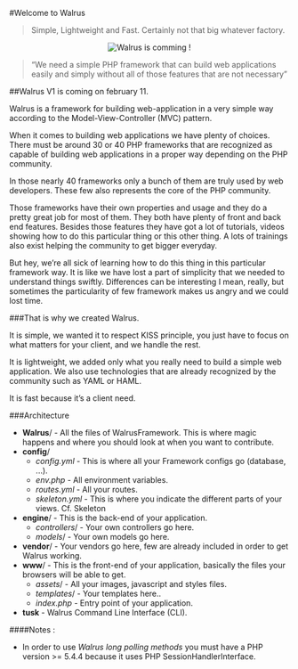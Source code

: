 #Welcome to Walrus
> Simple, Lightweight and Fast. 
> Certainly not that big whatever factory.

<p align="center">
  <img src="https://github.com/E-Wok/Walrus/blob/master/Walrus.png?raw=true" alt="Walrus is comming !"/>
</p>

> “We need a simple PHP framework that can build web applications easily and simply without all of those features that are not necessary”

##Walrus V1 is coming on february 11.

Walrus is a framework for building web-application in a very simple way according to the Model-View-Controller (MVC) pattern.

When it comes to building web applications we have plenty of choices. There must be around 30 or 40 PHP frameworks that are recognized as capable of building web applications in a proper way depending on the PHP community.

In those nearly 40 frameworks only a bunch of them are truly used by web developers. These few also represents the core of the PHP community.

Those frameworks have their own properties and usage and they do a pretty great job for most of them. They both have plenty of front and back end features.
Besides those features they have got a lot of tutorials, videos showing how to do this particular thing or this other thing. A lots of trainings also exist helping the community to get bigger everyday.

But hey, we’re all sick of learning how to do this thing in this particular framework way. It is like we have lost a part of simplicity that we needed to understand things swiftly. Differences can be interesting I mean, really, but sometimes the particularity of few framework makes us angry and we could lost time.

###That is why we created Walrus.

It is simple, we wanted it to respect KISS principle, you just have to focus on what matters for your client, and we handle the rest.

It is lightweight, we added only what you really need to build a simple web application. We also use technologies that are already recognized by the community such as YAML or HAML.

It is fast because it’s a client need. 

###Architecture

* **Walrus**/ - All the files of WalrusFramework. This is where magic happens and where you should look at when you want to contribute.
* **config**/
  * *config.yml* - This is where all your Framework configs go (database, ...).
  * *env.php* - All environment variables.
  * *routes.yml* - All your routes.
  * *skeleton.yml* - This is where you indicate the different parts of your views. Cf. Skeleton
* **engine**/ - This is the back-end of your application.
  * *controllers*/ -  Your own controllers go here.
  * *models*/ - Your own models go here.
* **vendor**/ -  Your vendors go here, few are already included in order to get Walrus working.
* **www**/ - This is the front-end of your application, basically the files your browsers will be able to get.
  * *assets*/ -  All your images, javascript and styles files.
  * *templates*/ - Your templates here..
  * *index.php* - Entry point of your application.
* **tusk** - Walrus Command Line Interface (CLI).
    
####Notes :
* In order to use *Walrus long polling methods* you must have a PHP version >= 5.4.4 because it uses PHP SessionHandlerInterface.
